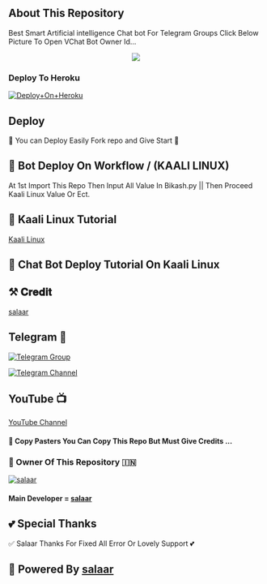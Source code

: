 ## About This Repository 
Best Smart Artificial intelligence Chat bot For Telegram Groups 
Click Below Picture To Open VChat Bot Owner Id...


<p align="center"><a href="https://t.me/salaar_op"><img src="https://graph.org/file/fcf9e55bc943f50863b0c.jpg"></a></p>



### Deploy To Heroku

[![Deploy+On+Heroku](https://www.herokucdn.com/deploy/button.svg)](https://dashboard.heroku.com/new?template=https://github.com/Salaarop07/sarkarop07)


## Deploy
🌷 You can Deploy Easily Fork repo and Give Start 🌷

## 🥀 Bot Deploy On Workflow / (KAALI LINUX)
 At 1st Import This Repo Then Input All Value In Bikash.py || Then Proceed Kaali Linux Value Or Ect.

## 🥀 Kaali Linux Tutorial

[Kaali Linux](https://youtu.be/_nZT5lhcL8U)

## 🥀 Chat Bot Deploy Tutorial On Kaali Linux 



## ⚒️ 𝐂𝐫𝐞𝐝𝐢𝐭
[salaar](https://t.me/salaar_op)

## Telegram 🏪

[![Telegram Group](https://img.shields.io/badge/Telegram-Group-brightgreen)](https://t.me/BGT_Chat)

[![Telegram Channel](https://img.shields.io/badge/Telegram-Channel-brightgreen)](https://t.me/Bikashgadgetstech)

## YouTube 📺

[YouTube Channel](https://youtube.com/channel/UCUkj6FFzdsOO5acUXVOEECg)


#### 🥺 Copy Pasters You Can Copy This Repo But Must Give Credits ...

### 🌷 Owner Of This Repository 🇮🇳
[![salaar](https://graph.org/file/c48fc8a382ce3db075c37.jpg)](https://t.me/salaar_op)


#### Main Developer = [salaar](https://t.me/salaar_op)

## 💕 Special Thanks

✅ Salaar Thanks For Fixed All Error Or Lovely Support 💕


## 🥀 Powered By [salaar](https://t.me/salaar_op) 

